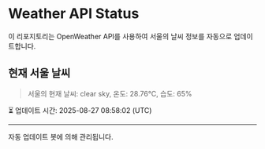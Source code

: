 
# Weather API Status

이 리포지토리는 OpenWeather API를 사용하여 서울의 날씨 정보를 자동으로 업데이트합니다.

## 현재 서울 날씨
> 서울의 현재 날씨: clear sky, 온도: 28.76°C, 습도: 65%

⏳ 업데이트 시간: 2025-08-27 08:58:02 (UTC)

---
자동 업데이트 봇에 의해 관리됩니다.
